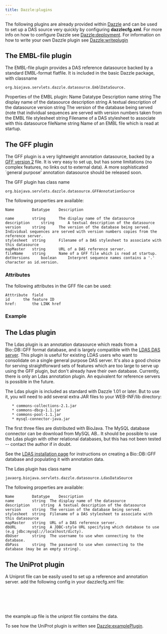 ```yaml
---
title: Dazzle:plugins
---
```


The following plugins are already provided within
[Dazzle](Dazzle "wikilink") and can be used to set up a DAS source very
quickly by configuring **dazzlecfg.xml**. For more info on how to
configure Dazzle see <Dazzle:deployment>. For information on how to
write your own Dazzle plugin see <Dazzle:writeplugin>

The EMBL-file plugin
--------------------

The EMBL-file plugin provides a DAS reference datasource backed by a
standard EMBL-format flatfile. It is included in the basic Dazzle
package, with classname

`org.biojava.servlets.dazzle.datasource.EmblDataSource.`

Properties of the EMBL plugin: Name Datatype Description name string The
display name of the datasource description string A textual description
of the datasource version string The version of the database being
served (note that individual sequences are served with version numbers
taken from the EMBL file stylesheet string Filename of a DAS stylesheet
to associate with this datasource fileName string Name of an EMBL file
which is read at startup.

The GFF plugin
--------------

The GFF plugin is a very lightweight annotation datasource, backed by a
[GFF version
2](http://www.sanger.ac.uk/Software/formats/GFF/GFF_Spec.shtml) file. It
is very easy to set up, but has some limitations (no complex features,
no links out to external data). A more sophisticated \`general purpose'
annotation datasource should be released soon.

The GFF plugin has class name

`org.biojava.servlets.dazzle.datasource.GFFAnnotationSource `

The following properties are available:

    Name        Datatype    Description

    name        string      The display name of the datasource
    description     string      A textual description of the datasource
    version     string      The version of the database being served. Individual sequences are served with version numbers copies from the reference server.
    stylesheet  string      Filename of a DAS stylesheet to associate with this datasource
    mapMaster   string      URL of a DAS reference server.
    fileName    string      Name of a GFF file which is read at startup.
    dotVersions     boolean     Interpret sequence names contains a '.' character as id.version.

### Attributes

The following attributes in the GFF file can be used:

    Atttribute  field
    id      the feature ID
    href:       the LINK href

### Example

The Ldas plugin
---------------

The Ldas plugin is an annotation datasource which reads from a
Bio::DB::GFF format database, and is largely compatible with the [LDAS
DAS server](http://www.biodas.org/servers/). This plugin is useful for
existing LDAS users who want to consolidate on a single general purpose
DAS server. It's also a good choice for serving straightforward sets of
features which are too large to serve up using the GFF plugin, but don't
already have their own database. Currently, there is only an Ldas
annotation plugin. An equivalent for reference servers is possible in
the future.

The Ldas plugin is included as standard with Dazzle 1.01 or later. But
to use it, you will need to add several extra JAR files to your
WEB-INF/lib directory:

`   * commons-collections-2.1.jar`  
`   * commons-dbcp-1.1.jar`  
`   * commons-pool-1.1.jar`  
`   * mysql-connector-java.jar`

The first three files are distributed with BioJava. The MySQL database
connector can be download from MySQL AB.. It should be possible to use
the Ldas plugin with other relational databases, but this has not been
tested -- contact the author if in doubt.

See the [LDAS installation
page](http://www.biodas.org/servers/LDAS.html) for instructions on
creating a Bio::DB::GFF database and populating it with annotation data.

The Ldas plugin has class name

```javaorg.biojava.servlets.dazzle.datasource.LdasDataSource```

The following properties are available:

    Name        Datatype    Description
    name        string  The display name of the datasource
    description     string  A textual description of the datasource
    version     string  The version of the database being served.
    stylesheet  string  Filename of a DAS stylesheet to associate with this datasource
    mapMaster   string  URL of a DAS reference server.
    dbURL       string  A JDBC-style URL specifying which database to use (e.g jdbc:mysql://localhost/dicty).
    dbUser      string  The username to use when connecting to the database.
    dbPass      string  The password to use when connecting to the database (may be an empty string).

The UniProt plugin
------------------

A Uniprot file can be easily used to set up a reference and annotation
server. add the following config in your dazzlecfg.xml file:

<xml>
<datasource id="myUniProtSource" jclass="org.biojava.servlets.dazzle.datasource.UniProtDataSource">

`   `<string name="name" value="myUniProtSource" />  
`   `<string name="description" value="some data on a uniprot sequence" />  
`   `<string name="version" value="default" />  
`   `<string name="fileName" value="example.up" />

</datasource> </xml>

the example.up file is the uniprot file contains the data.

To see how the UniProt plugin is written see <Dazzle:examplePlugin>.
